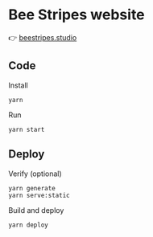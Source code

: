 # Bee Stripes website

👉 [beestripes.studio](https://beestripes.studio)

## Code

Install 

    yarn 

Run

    yarn start

## Deploy

Verify (optional)

    yarn generate
    yarn serve:static

Build and deploy 

    yarn deploy
